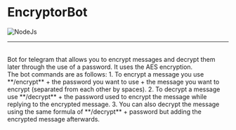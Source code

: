 # EncryptorBot

![NodeJs](https://camo.githubusercontent.com/faec9d89bd2c7d47b91d988dcd0f27011c27e8191d45836cfa36bf2b3c2a92bd/68747470733a2f2f696d672e736869656c64732e696f2f7374617469632f76313f7374796c653d666f722d7468652d6261646765266d6573736167653d4e6f64652e6a7326636f6c6f723d333339393333266c6f676f3d4e6f64652e6a73266c6f676f436f6c6f723d464646464646266c6162656c3d)
<hr />
<br/> 
Bot for telegram that allows you to encrypt messages and decrypt them later through the use of a password. It uses the AES encryption.
<br />
The bot commands are as follows:
1. To encrypt a message you use **/encrypt** + the password you want to use + the message you want to encrypt (separated from each other by spaces).
2. To decrypt a message use **/decrypt** + the password used to encrypt the message while replying to the encrypted message.
3. You can also decrypt the message using the same formula of **/decrypt** + password but adding the encrypted message afterwards.
